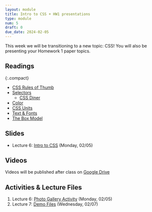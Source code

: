 ```yaml
---
layout: module
title: Intro to CSS + HW1 presentations
type: module
num: 5
draft: 0
due_date: 2024-02-05
---
```


This week we will be transitioning to a new topic: CSS! You will also be presenting your Homework 1 paper topics.

## Readings

{:.compact}
* [CSS Rules of Thumb](../css-reference/rules-of-thumb/)
* [Selectors](../css-reference/selectors/)
    * [CSS Diner](https://flukeout.github.io/)
* [Color](../css-reference/color/)
* [CSS Units](/spring2024/css-reference/units/)
* [Text &amp; Fonts](../css-reference/fonts/)
* [The Box Model](../css-reference/box-model/) 

## Slides
* Lecture 6: <a href="https://docs.google.com/presentation/d/1bxIDeTqmD1sf7g6C831SzyiMAwL0R-coKltYswlewQU/edit?usp=sharing" target="_blank">Intro to CSS</a> (Monday, 02/05)

<!-- * Lecture 7: <a href="#" target="_blank">Pseudo-classes, transitions, external fonts, and HTML Forms</a> (Wednesday, 09/13) -->

## Videos
Videos will be published after class on <a href="https://drive.google.com/drive/folders/1Ym8GBef1YiuwanRfXkqdD55_EpgE7c4E" target="_blank">Google Drive</a>

## Activities & Lecture Files
1. Lecture 6: <a href="/spring2024/activities/intro-css">Photo Gallery Activity</a> (Monday, 02/05)
1. Lecture 7: <a href="/spring2024/course-files/lectures/lecture07.zip">Demo Files</a> (Wednesday, 02/07)
